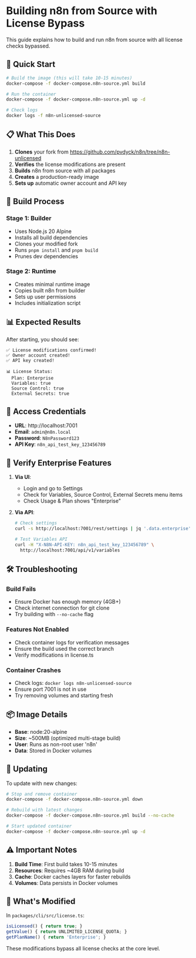 # Building n8n from Source with License Bypass

This guide explains how to build and run n8n from source with all license checks bypassed.

## 🚀 Quick Start

```bash
# Build the image (this will take 10-15 minutes)
docker-compose -f docker-compose.n8n-source.yml build

# Run the container
docker-compose -f docker-compose.n8n-source.yml up -d

# Check logs
docker logs -f n8n-unlicensed-source
```

## 📋 What This Does

1. **Clones** your fork from https://github.com/pvdyck/n8n/tree/n8n-unlicensed
2. **Verifies** the license modifications are present
3. **Builds** n8n from source with all packages
4. **Creates** a production-ready image
5. **Sets up** automatic owner account and API key

## 🔧 Build Process

### Stage 1: Builder
- Uses Node.js 20 Alpine
- Installs all build dependencies
- Clones your modified fork
- Runs `pnpm install` and `pnpm build`
- Prunes dev dependencies

### Stage 2: Runtime
- Creates minimal runtime image
- Copies built n8n from builder
- Sets up user permissions
- Includes initialization script

## 📊 Expected Results

After starting, you should see:
```
✅ License modifications confirmed!
✅ Owner account created!
✅ API key created!

📊 License Status:
  Plan: Enterprise
  Variables: true
  Source Control: true
  External Secrets: true
```

## 🔐 Access Credentials

- **URL**: http://localhost:7001
- **Email**: `admin@n8n.local`
- **Password**: `N8nPassword123`
- **API Key**: `n8n_api_test_key_123456789`

## 🧪 Verify Enterprise Features

1. **Via UI**:
   - Login and go to Settings
   - Check for Variables, Source Control, External Secrets menu items
   - Check Usage & Plan shows "Enterprise"

2. **Via API**:
   ```bash
   # Check settings
   curl -s http://localhost:7001/rest/settings | jq '.data.enterprise'
   
   # Test Variables API
   curl -H "X-N8N-API-KEY: n8n_api_test_key_123456789" \
     http://localhost:7001/api/v1/variables
   ```

## 🛠️ Troubleshooting

### Build Fails
- Ensure Docker has enough memory (4GB+)
- Check internet connection for git clone
- Try building with `--no-cache` flag

### Features Not Enabled
- Check container logs for verification messages
- Ensure the build used the correct branch
- Verify modifications in license.ts

### Container Crashes
- Check logs: `docker logs n8n-unlicensed-source`
- Ensure port 7001 is not in use
- Try removing volumes and starting fresh

## 📦 Image Details

- **Base**: node:20-alpine
- **Size**: ~500MB (optimized multi-stage build)
- **User**: Runs as non-root user 'n8n'
- **Data**: Stored in Docker volumes

## 🔄 Updating

To update with new changes:
```bash
# Stop and remove container
docker-compose -f docker-compose.n8n-source.yml down

# Rebuild with latest changes
docker-compose -f docker-compose.n8n-source.yml build --no-cache

# Start updated container
docker-compose -f docker-compose.n8n-source.yml up -d
```

## ⚠️ Important Notes

1. **Build Time**: First build takes 10-15 minutes
2. **Resources**: Requires ~4GB RAM during build
3. **Cache**: Docker caches layers for faster rebuilds
4. **Volumes**: Data persists in Docker volumes

## 🎯 What's Modified

In `packages/cli/src/license.ts`:
```typescript
isLicensed() { return true; }
getValue() { return UNLIMITED_LICENSE_QUOTA; }
getPlanName() { return 'Enterprise'; }
```

These modifications bypass all license checks at the core level.